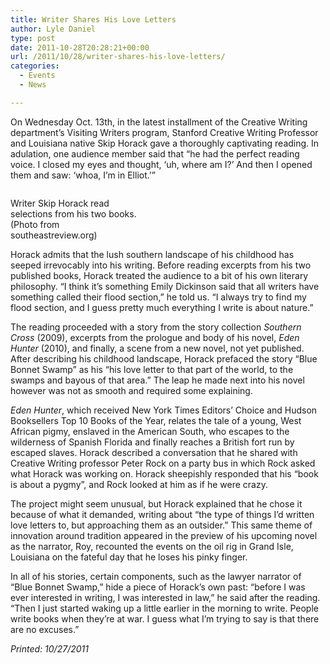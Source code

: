 ```yaml
---
title: Writer Shares His Love Letters
author: Lyle Daniel
type: post
date: 2011-10-28T20:28:21+00:00
url: /2011/10/28/writer-shares-his-love-letters/
categories:
  - Events
  - News

---
```

On Wednesday Oct. 13th, in the latest installment of the Creative Writing department’s Visiting Writers program, Stanford Creative Writing Professor and Louisiana native Skip Horack gave a thoroughly captivating reading. In adulation, one audience member said that “he had the perfect reading voice. I closed my eyes and thought, ‘uh, where am I?’ And then I opened them and saw: ‘whoa, I’m in Elliot.’”

<div id="attachment_927" style="width: 210px" class="wp-caption aligncenter">
  <a href="https://i2.wp.com/www.reedquest.org/wp-content/uploads/2011/10/skiphorackEDIT.png"><img class="size-full wp-image-927 " title="skiphorackEDIT" src="https://i2.wp.com/www.reedquest.org/wp-content/uploads/2011/10/skiphorackEDIT.png?resize=200%2C230" alt="" data-recalc-dims="1" /></a>
  
  <p class="wp-caption-text">
    Writer Skip Horack read selections from his two books. (Photo from southeastreview.org)
  </p>
</div>

Horack admits that the lush southern landscape of his childhood has seeped irrevocably into his writing. Before reading excerpts from his two published books, Horack treated the audience to a bit of his own literary philosophy. “I think it’s something Emily Dickinson said that all writers have something called their flood section,” he told us. “I always try to find my flood section, and I guess pretty much everything I write is about nature.”

The reading proceeded with a story from the story collection _Southern Cross_ (2009), excerpts from the prologue and body of his novel, _Eden Hunter_ (2010), and finally, a scene from a new novel, not yet published.  After describing his childhood landscape, Horack prefaced the story “Blue Bonnet Swamp” as his “his love letter to that part of the world, to the swamps and bayous of that area.” The leap he made next into his novel however was not as smooth and required some explaining.

_Eden Hunter_, which received New York Times Editors’ Choice and Hudson Booksellers Top 10 Books of the Year, relates the tale of a young, West African pigmy, enslaved in the American South, who escapes to the wilderness of Spanish Florida and finally reaches a British fort run by escaped slaves. Horack described a conversation that he shared with Creative Writing professor Peter Rock on a party bus in which Rock asked what Horack was working on. Horack sheepishly responded that his “book is about a pygmy”, and Rock looked at him as if he were crazy.

The project might seem unusual, but Horack explained that he chose it because of what it demanded, writing about “the type of things I’d written love letters to, but approaching them as an outsider.” This same theme of innovation around tradition appeared in the preview of his upcoming novel as the narrator, Roy, recounted the events on the oil rig in Grand Isle, Louisiana on the fateful day that he loses his pinky finger.

In all of his stories, certain components, such as the lawyer narrator of “Blue Bonnet Swamp,” hide a piece of Horack’s own past: “before I was ever interested in writing, I was interested in law,” he said after the reading. “Then I just started waking up a little earlier in the morning to write. People write books when they’re at war. I guess what I’m trying to say is that there are no excuses.”

_Printed: 10/27/2011_